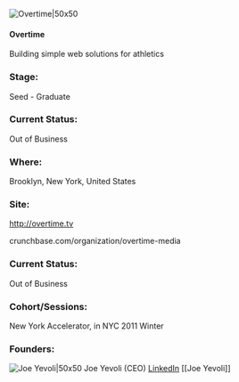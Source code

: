 

![Overtime|50x50](https://apimg.techstars.com/connect/images/image_files/5361/37e8/a6e7/4b16/2700/0002/original/Overtim.jpg)

#### Overtime
Building simple web solutions for athletics

### Stage: 
Seed - Graduate 

### Current Status: 
Out of Business

### Where:
Brooklyn, New York, United States

### Site:
http://overtime.tv



crunchbase.com/organization/overtime-media

### Current Status: 
Out of Business

### Cohort/Sessions: 
New York Accelerator, in NYC 2011 Winter

### Founders: 

![Joe Yevoli|50x50](https://s3.amazonaws.com/photos.angel.co/users/80354-medium_jpg?1324062908) Joe Yevoli (CEO) [LinkedIn](https://linkedin.com/in/joeyevoli) [[Joe Yevoli]]



